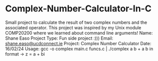 # Complex-Number-Calculator-In-C
Small project to calculate the result of two complex numbers and the associated operator.
This project was inspired by my Unix module COMP20200 where we learned about command line arguments!
Name: Shane Easo
Project Type: Fun side project :)))
Email: shane.easo@ucdconnect.ie
Project: Complex Number Calculator
Date: 16/02/24
Usage: gcc -o complex main.c funcs.c | ./complex a b + a b in format -> z = a + bi
